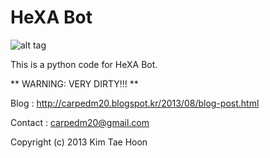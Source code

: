  HeXA Bot
=====

![alt tag](http://3.bp.blogspot.com/-1CP1TeczZR4/Uf_5cG0VSiI/AAAAAAAABTg/N80fschdYCs/s640/kakao.png)
 
This is a python code for HeXA Bot.

** WARNING: VERY DIRTY!!! **


Blog : http://carpedm20.blogspot.kr/2013/08/blog-post.html

Contact : carpedm20@gmail.com

Copyright (c) 2013 Kim Tae Hoon
